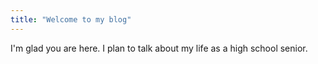 ```yaml
---
title: "Welcome to my blog"
---
```


I'm glad you are here. I plan to talk about my life as a high school senior.
